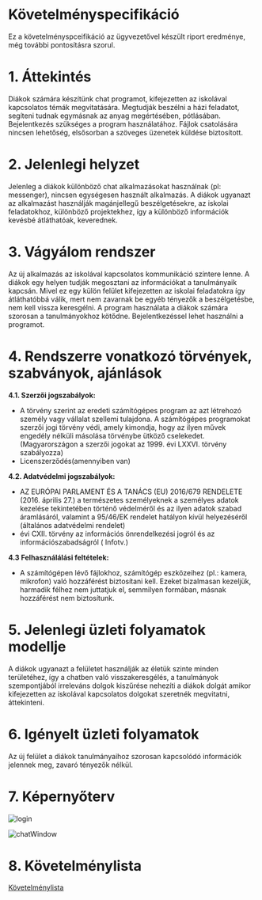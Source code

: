 # Követelményspecifikáció

Ez a követelményspceifikáció az ügyvezetővel készült riport eredménye, még további pontosításra szorul.

# 1. Áttekintés

Diákok számára készítünk chat programot, kifejezetten az iskolával kapcsolatos témák megvitatására. Megtudják beszélni a házi feladatot, segíteni tudnak egymásnak az anyag megértésében, pótlásában. Bejelentkezés szükséges a program használatához. Fájlok csatolására nincsen lehetőség, elsősorban a szöveges üzenetek küldése biztosított.

# 2. Jelenlegi helyzet

Jelenleg a diákok különböző chat alkalmazásokat használnak (pl: messenger), nincsen egységesen használt alkalmazás.
A diákok ugyanazt az alkalmazást használják magánjellegű beszélgetésekre, az iskolai feladatokhoz, különböző projektekhez, így a különböző információk kevésbé átláthatóak, keverednek.

# 3. Vágyálom rendszer

Az új alkalmazás az iskolával kapcsolatos kommunikáció színtere lenne.
A diákok egy helyen tudják megosztani az információkat a tanulmányaik kapcsán.
Mivel ez egy külön felület kifejezetten az iskolai feladatokra így átláthatóbbá válik, mert nem zavarnak be egyéb tényezők a beszélgetésbe, nem kell vissza keresgélni. A program használata a diákok számára szorosan a tanulmányokhoz kötődne.
Bejelentkezéssel lehet használni a programot.

# 4. Rendszerre vonatkozó törvények, szabványok, ajánlások

**4.1. Szerzői jogszabályok:**

- A törvény szerint az eredeti számítógépes program az azt létrehozó személy vagy vállalat szellemi tulajdona. A számítógépes programokat szerzői jogi törvény védi, amely kimondja, hogy az ilyen művek engedély nélküli másolása törvénybe ütköző cselekedet. (Magyarországon a szerzői jogokat az 1999. évi LXXVI. törvény szabályozza)
- Licenszerződés(amennyiben van)

**4.2. Adatvédelmi jogszabályok:**

- AZ EURÓPAI PARLAMENT ÉS A TANÁCS (EU) 2016/679 RENDELETE (2016. április 27.) a természetes személyeknek a személyes adatok kezelése tekintetében történő védelméről és az ilyen adatok szabad áramlásáról, valamint a 95/46/EK rendelet hatályon kívül helyezéséről (általános adatvédelmi rendelet)
- évi CXII. törvény az információs önrendelkezési jogról és az információszabadságról ( Infotv.)

**4.3 Felhasználálási feltételek:**

- A számítógépen lévő fájlokhoz, számítógép eszközeihez (pl.: kamera, mikrofon) való hozzáférést biztosítani kell. Ezeket bizalmasan kezeljük, harmadik félhez nem juttatjuk el, semmilyen formában, másnak hozzáférést nem biztosítunk.

# 5. Jelenlegi üzleti folyamatok modellje

A diákok ugyanazt a felületet használják az életük szinte minden területéhez, így a chatben való visszakeresgélés, a tanulmányok szempontjából irreleváns dolgok kiszűrése nehezíti a diákok dolgát amikor kifejezetten az iskolával kapcsolatos dolgokat szeretnék megvitatni, áttekinteni.

# 6. Igényelt üzleti folyamatok

Az új felület a diákok tanulmányaihoz szorosan kapcsolódó információk jelennek meg, zavaró tényezők nélkül.

# 7. Képernyőterv

![login](C:\Users\gengj\OneDrive\Képek\login.png)

![chatWindow](C:\Users\gengj\OneDrive\Képek\chatWindow.png)

# 8. Követelménylista

[Követelménylista](https://www.notion.so/67c6af5872ad433f85d5ff384d2307a0?v=b0ec53b48bf8483d954e16908574915b)


